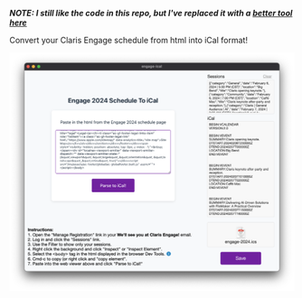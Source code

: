 _**NOTE: I still like the code in this repo, but I've replaced it with a [better tool here](https://github.com/jwillinghalpern/engage-2024)**_

Convert your Claris Engage schedule from html into iCal format!

![GUI](./readme.png)
